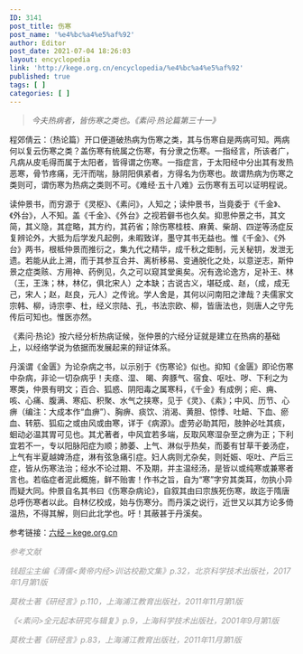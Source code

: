 ```yaml
---
ID: 3141
post_title: 伤寒
post_name: '%e4%bc%a4%e5%af%92'
author: Editor
post_date: 2021-07-04 18:26:03
layout: encyclopedia
link: 'http://kege.org.cn/encyclopedia/%e4%bc%a4%e5%af%92'
published: true
tags: [ ]
categories: [ ]
---
```

<blockquote><em>今夫热病者，皆伤寒之类也。《素问·热论篇第三十一》</em></blockquote>
程郊倩云：（热论篇）开口便道破热病为伤寒之类，其与伤寒自是两病可知。两病何以复云伤寒之类？盖伤寒有统属之伤寒，有分隶之伤寒。一指经言，所该者广，凡病从皮毛得而属于太阳者，皆得谓之伤寒。一指症言，于太阳经中分出其有发热恶寒，骨节疼痛，无汗而喘，脉阴阳俱紧者，方得名为伤寒也。故谓热病为伤寒之类则可，谓伤寒为热病之类则不可。《难经·五十八难》云伤寒有五可以证明程说。

读仲景书，而穷源于《灵枢》、《素问》，人知之；读仲景书，当竟委于《千金》、《外台》，人不知。盖《千金》、《外台》之视若僻书也久矣。抑思仲景之书，其文简，其义隐，其症略，其方约，其药省；除伤寒桂枝、麻黄、柴胡、四逆等汤症反复辨论外，大抵为后学发凡起例，未暇致详，墨守其书无益也。惟《千金》、《外台》两书，根柢仲景而推衍之，集九代之精华，成千秋之鉅制，元关秘钥，发泄无遗。若能从此上溯，而于其参互合并、离析移易、变通脱化之处，以意逆志，斯仲景之症类赅、方用神、药例见，久之可以窥其堂奥矣。况有逸论逸方，足补王、林（王，王洙；林，林亿，俱北宋人）之本缺；古说古义，堪砭成、赵，（成，成无己，宋人；赵，赵良，元人）之传讹。学人舍是，其何以问南阳之津哉？夫儒家文宗韩、柳，诗宗李、杜，经义宗陆、孔，书法宗欧、柳，皆唐法也，则唐人之守先传后可知也。惟医亦然。

《素问·热论》按六经分析热病证候，张仲景的六经分证就是建立在热病的基础上，以经络学说为依据而发展起来的辩证体系。

丹溪谓《金匮》为论杂病之书，以示别于《伤寒论》似也。抑知《金匮》即论伤寒中杂病，非论一切杂病乎！夫痉、湿、 暍、奔豚气、宿食、呕吐、哕、下利之为寒类，仲景有明文；百合、狐惑、阴阳毒之属寒科，《千金》有成例；疟、痈、咳、心痛、腹满、寒疝、积聚、水气之挟寒，见于《灵》、《素》；中风、历节、心痹（编注：大成本作“血痹”）、胸痹、痰饮、消渴、黄胆、惊悸、吐衄、下血、瘀血、转筋、狐疝之或由风或由寒，详于《病源》。虚劳必助其阳，肢肿必吐其痰，蛔动必温其胃可见也。其尤著者，中风宜若多端，反取风寒湿杂至之痹为正；下利宜若不一，专以阳脉阳症为顺；肺萎、上气、淋似乎热矣，而萎有甘草干姜汤症，上气有半夏越婢汤症，淋有弦急痛引症。妇人病则尤杂矣，则妊娠、呕吐、产后三症，皆从伤寒法治；经水不论过期、不及期，并主温经汤，是皆以或纯寒或兼寒者言也。若临症者泥此概施，鲜不贻害！作书之旨，自为“寒”字穷其类耳，勿执小异而疑大同。仲景自名其书曰《伤寒杂病论》，自叙其由曰宗族死伤寒，故迄于隋唐总呼伤寒者以此。自林亿校成，始与伤寒分。而丹溪之说行，近世又以其方论多倚温热，不得其解，则曰此北学也。吁！其蔽甚于丹溪矣。

参考链接：<a href="http://kege.org.cn/encyclopedia/%e5%85%ad%e7%bb%8f">六经 – kege.org.cn</a>

<span style="color: #999999;"><em>参考文献</em></span>

<span style="color: #999999;"><em>钱超尘主编《清儒&lt;黄帝内经&gt;训诂校勘文集》p.32，北京科学技术出版社，2017年1月第1版</em></span>

<span style="color: #999999;"><em>莫枚士著《研经言》p.110，上海浦江教育出版社，2011年11月第1版</em></span>

<span style="color: #999999;"><em>《&lt;素问&gt;全元起本研究与辑复》p.9，上海科学技术出版社，2001年9月第1版</em></span>

<span style="color: #999999;"><em>莫枚士著《研经言》p.83，上海浦江教育出版社，2011年11月第1版</em></span>

&nbsp;
